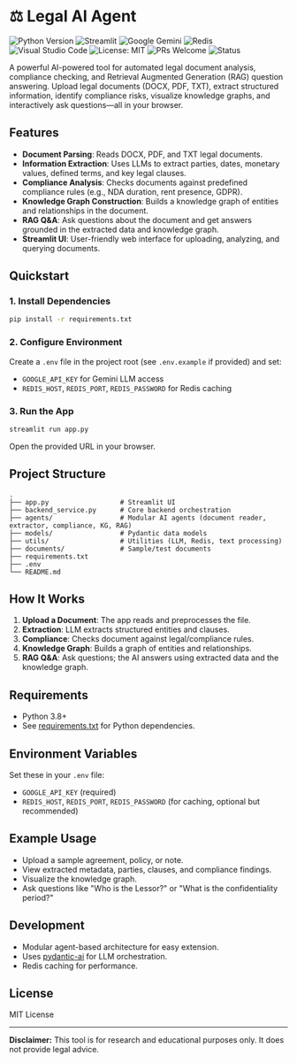 # ⚖️ Legal AI Agent

![Python Version](https://img.shields.io/badge/python-3.8%2B-blue)
![Streamlit](https://img.shields.io/badge/streamlit-%E2%9C%94%EF%B8%8F-brightgreen)
![Google Gemini](https://img.shields.io/badge/google%20gemini-8E75B2?style=for-the-badge&logo=google%20gemini&logoColor=white)
![Redis](https://img.shields.io/badge/redis-%23DD0031.svg?style=for-the-badge&logo=redis&logoColor=white)
![Visual Studio Code](https://img.shields.io/badge/Visual%20Studio%20Code-0078d7.svg?style=for-the-badge&logo=visual-studio-code&logoColor=white)
![License: MIT](https://img.shields.io/badge/License-MIT-yellow.svg)
![PRs Welcome](https://img.shields.io/badge/PRs-welcome-brightgreen.svg)
![Status](https://img.shields.io/badge/status-active-success)

A powerful AI-powered tool for automated legal document analysis, compliance checking, and Retrieval Augmented Generation (RAG) question answering. Upload legal documents (DOCX, PDF, TXT), extract structured information, identify compliance risks, visualize knowledge graphs, and interactively ask questions—all in your browser.

## Features

- **Document Parsing**: Reads DOCX, PDF, and TXT legal documents.
- **Information Extraction**: Uses LLMs to extract parties, dates, monetary values, defined terms, and key legal clauses.
- **Compliance Analysis**: Checks documents against predefined compliance rules (e.g., NDA duration, rent presence, GDPR).
- **Knowledge Graph Construction**: Builds a knowledge graph of entities and relationships in the document.
- **RAG Q&A**: Ask questions about the document and get answers grounded in the extracted data and knowledge graph.
- **Streamlit UI**: User-friendly web interface for uploading, analyzing, and querying documents.

## Quickstart

### 1. Install Dependencies

```sh
pip install -r requirements.txt
```

### 2. Configure Environment

Create a `.env` file in the project root (see `.env.example` if provided) and set:

- `GOOGLE_API_KEY` for Gemini LLM access
- `REDIS_HOST`, `REDIS_PORT`, `REDIS_PASSWORD` for Redis caching

### 3. Run the App

```sh
streamlit run app.py
```

Open the provided URL in your browser.

## Project Structure

```
.
├── app.py                  # Streamlit UI
├── backend_service.py      # Core backend orchestration
├── agents/                 # Modular AI agents (document reader, extractor, compliance, KG, RAG)
├── models/                 # Pydantic data models
├── utils/                  # Utilities (LLM, Redis, text processing)
├── documents/              # Sample/test documents
├── requirements.txt
├── .env
└── README.md
```

## How It Works

1. **Upload a Document**: The app reads and preprocesses the file.
2. **Extraction**: LLM extracts structured entities and clauses.
3. **Compliance**: Checks document against legal/compliance rules.
4. **Knowledge Graph**: Builds a graph of entities and relationships.
5. **RAG Q&A**: Ask questions; the AI answers using extracted data and the knowledge graph.

## Requirements

- Python 3.8+
- See [requirements.txt](requirements.txt) for Python dependencies.

## Environment Variables

Set these in your `.env` file:

- `GOOGLE_API_KEY` (required)
- `REDIS_HOST`, `REDIS_PORT`, `REDIS_PASSWORD` (for caching, optional but recommended)

## Example Usage

- Upload a sample agreement, policy, or note.
- View extracted metadata, parties, clauses, and compliance findings.
- Visualize the knowledge graph.
- Ask questions like "Who is the Lessor?" or "What is the confidentiality period?"

## Development

- Modular agent-based architecture for easy extension.
- Uses [pydantic-ai](https://github.com/robustintelligence/pydantic-ai) for LLM orchestration.
- Redis caching for performance.

## License

MIT License

---

**Disclaimer:** This tool is for research and educational purposes only. It does not provide legal advice.